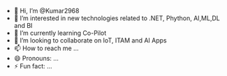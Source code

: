 - 👋 Hi, I’m @Kumar2968
- 👀 I’m interested in new technologies related to .NET, Phython, AI,ML,DL and BI
- 🌱 I’m currently learning Co-Pilot
- 💞️ I’m looking to collaborate on IoT, ITAM and AI Apps
- 📫 How to reach me ...
- 😄 Pronouns: ...
- ⚡ Fun fact: ...

<!---
Kumar2968/Kumar2968 is a ✨ special ✨ repository because its `README.md` (this file) appears on your GitHub profile.
You can click the Preview link to take a look at your changes.
--->
